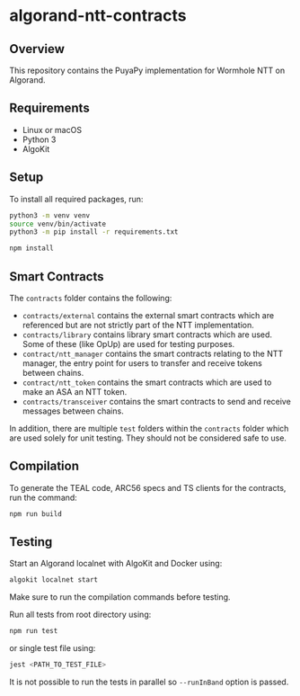 # algorand-ntt-contracts

## Overview

This repository contains the PuyaPy implementation for Wormhole NTT on Algorand.

## Requirements

- Linux or macOS
- Python 3
- AlgoKit

## Setup

To install all required packages, run:

```bash
python3 -m venv venv
source venv/bin/activate
python3 -m pip install -r requirements.txt
```

```bash
npm install
```

## Smart Contracts

The `contracts` folder contains the following:

- `contracts/external` contains the external smart contracts which are referenced but are not strictly part of the NTT implementation.
- `contracts/library` contains library smart contracts which are used. Some of these (like OpUp) are used for testing purposes.
- `contract/ntt_manager` contains the smart contracts relating to the NTT manager, the entry point for users to transfer and receive tokens between chains.
- `contract/ntt_token` contains the smart contracts which are used to make an ASA an NTT token.
- `contracts/transceiver` contains the smart contracts to send and receive messages between chains.

In addition, there are multiple `test` folders within the `contracts` folder which are used solely for unit testing. They should not be considered safe to use.

## Compilation

To generate the TEAL code, ARC56 specs and TS clients for the contracts, run the command:

```bash
npm run build
```

## Testing

Start an Algorand localnet with AlgoKit and Docker using:

```bash
algokit localnet start
```

Make sure to run the compilation commands before testing.

Run all tests from root directory using:

```bash
npm run test
```

or single test file using:

```bash
jest <PATH_TO_TEST_FILE>
```

It is not possible to run the tests in parallel so `--runInBand` option is passed.
